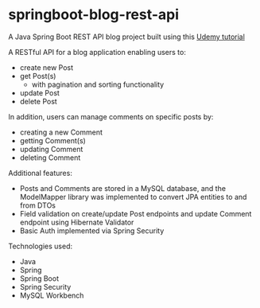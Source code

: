 # springboot-blog-rest-api

A Java Spring Boot REST API blog project built using this [Udemy tutorial](https://www.udemy.com/course/building-real-time-rest-apis-with-spring-boot)

A RESTful API for a blog application enabling users to:
* create new Post
* get Post(s)
  * with pagination and sorting functionality
* update Post
* delete Post

In addition, users can manage comments on specific posts by:
* creating a new Comment
* getting Comment(s)
* updating Comment
* deleting Comment

Additional features:
* Posts and Comments are stored in a MySQL database, and the ModelMapper library was implemented to convert JPA entities to and from DTOs
* Field validation on create/update Post endpoints and update Comment endpoint using Hibernate Validator
* Basic Auth implemented via Spring Security

Technologies used:
* Java
* Spring
* Spring Boot
* Spring Security
* MySQL Workbench

